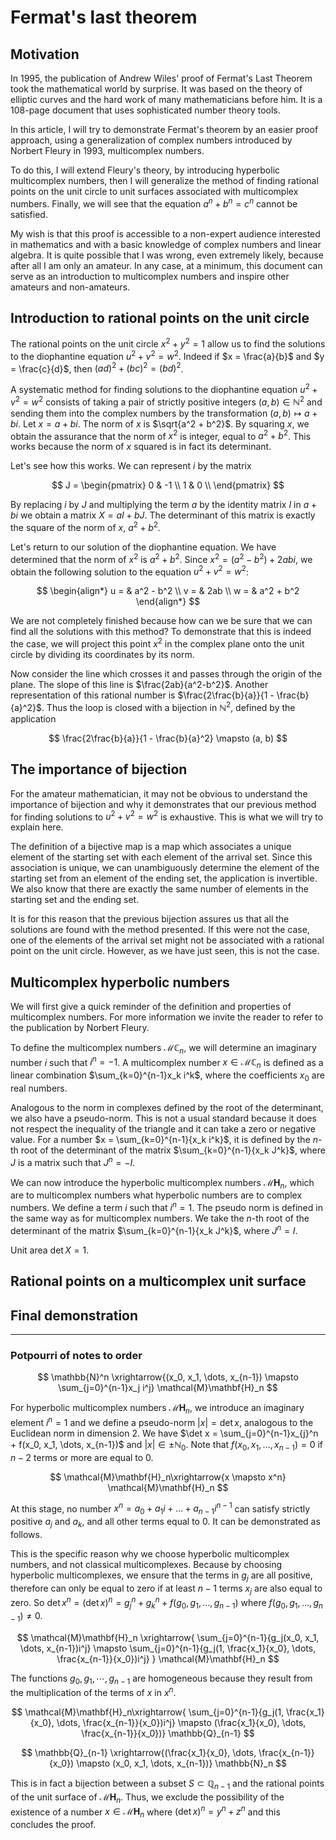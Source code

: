 # Fermat's last theorem

## Motivation

In 1995, the publication of Andrew Wiles' proof of Fermat's Last Theorem took the mathematical world by surprise. It was based on the theory of elliptic curves and the hard work of many mathematicians before him. It is a 108-page document that uses sophisticated number theory tools.

In this article, I will try to demonstrate Fermat's theorem by an easier proof approach, using a generalization of complex numbers introduced by Norbert Fleury in 1993, multicomplex numbers.

To do this, I will extend Fleury's theory, by introducing hyperbolic multicomplex numbers, then I will generalize the method of finding rational points on the unit circle to unit surfaces associated with multicomplex numbers. Finally, we will see that the equation $a^n + b^n = c^n$ cannot be satisfied.

My wish is that this proof is accessible to a non-expert audience interested in mathematics and with a basic knowledge of complex numbers and linear algebra. It is quite possible that I was wrong, even extremely likely, because after all I am only an amateur. In any case, at a minimum, this document can serve as an introduction to multicomplex numbers and inspire other amateurs and non-amateurs.

## Introduction to rational points on the unit circle

The rational points on the unit circle $x^2 + y^2 = 1$ allow us to find the solutions to the diophantine equation $u^2 + v^2 = w^2$. Indeed if $x = \frac{a}{b}$ and $y = \frac{c}{d}$, then $(ad)^2 + (bc)^2 = (bd)^2$.

A systematic method for finding solutions to the diophantine equation $u^2 + v^2 = w^2$ consists of taking a pair of strictly positive integers $(a, b) \in \mathbb{N}^2$ and sending them into the complex numbers by the transformation $(a,b) \mapsto a + bi$. Let $x = a + bi$. The norm of $x$ is $\sqrt{a^2 + b^2}$. By squaring $x$, we obtain the assurance that the norm of $x^2$ is integer, equal to $a^2 + b^2$. This works because the norm of $x$ squared is in fact its determinant. 

Let's see how this works. We can represent $i$ by the matrix 

$$
J = \begin{pmatrix}
0 & -1 \\
1 & 0 \\
\end{pmatrix}
$$

By replacing $i$ by $J$ and multiplying the term $a$ by the identity matrix $I$ in $a+bi$ we obtain a matrix $X = aI + bJ$. The determinant of this matrix is ​​exactly the square of the norm of $x$, $a^2 + b^2$.

Let's return to our solution of the diophantine equation. We have determined that the norm of $x^2$ is $a^2 + b^2$. Since $x^2 = (a^2 - b^2) + 2abi$, we obtain the following solution to the equation $u^2 + v^2 = w^2$:

$$
\begin{align*}
u = & a^2 - b^2 \\
v = & 2ab \\
w = & a^2 + b^2
\end{align*}
$$ 

We are not completely finished because how can we be sure that we can find all the solutions with this method? To demonstrate that this is indeed the case, we will project this point $x^2$ in the complex plane onto the unit circle by dividing its coordinates by its norm.

Now consider the line which crosses it and passes through the origin of the plane. The slope of this line is $\frac{2ab}{a^2-b^2}$. Another representation of this rational number is $\frac{2\frac{b}{a}}{1 - \frac{b}{a}^2}$. Thus the loop is closed with a bijection in $\mathbb{N}^2$, defined by the application

$$
\frac{2\frac{b}{a}}{1 - \frac{b}{a}^2}
\mapsto
(a, b)
$$

## The importance of bijection

For the amateur mathematician, it may not be obvious to understand the importance of bijection and why it demonstrates that our previous method for finding solutions to $u^2 + v^2 = w^2$ is exhaustive. This is what we will try to explain here.

The definition of a bijective map is a map which associates a unique element of the starting set with each element of the arrival set. Since this association is unique, we can unambiguously determine the element of the starting set from an element of the ending set, the application is invertible. We also know that there are exactly the same number of elements in the starting set and the ending set.

It is for this reason that the previous bijection assures us that all the solutions are found with the method presented. If this were not the case, one of the elements of the arrival set might not be associated with a rational point on the unit circle. However, as we have just seen, this is not the case.

## Multicomplex hyperbolic numbers


We will first give a quick reminder of the definition and properties of multicomplex numbers. For more information we invite the reader to refer to the publication by Norbert Fleury.

To define the multicomplex numbers $\mathcal{M}\mathbb{C}_n$, we will determine an imaginary number $i$ such that $i^n = -1$. A multicomplex number $x \in \mathcal{M}\mathbb{C}_n$ is defined as a linear combination $\sum_{k=0}^{n-1}x_k i^k$, where the coefficients $x_0$ are real numbers.

Analogous to the norm in complexes defined by the root of the determinant, we also have a pseudo-norm. This is not a usual standard because it does not respect the inequality of the triangle and it can take a zero or negative value. For a number $x = \sum_{k=0}^{n-1}{x_k i^k}$, it is defined by the $n$-th root of the determinant of the matrix $\sum_{k=0}^{n-1}{x_k J^k}$, where $J$ is a matrix such that $J^n = -I$.

We can now introduce the hyperbolic multicomplex numbers $\mathcal{M}\mathbf{H}_n$, which are to multicomplex numbers what hyperbolic numbers are to complex numbers. We define a term $i$ such that $i^n = 1$. The pseudo norm is defined in the same way as for multicomplex numbers. We take the $n$-th root of the determinant of the matrix $\sum_{k=0}^{n-1}{x_k J^k}$, where $J^n = I$.

Unit area $\det X = 1$.

## Rational points on a multicomplex unit surface

## Final demonstration

---
### Potpourri of notes to order

$$
\mathbb{N}^n \xrightarrow{(x_0, x_1, \dots, x_{n-1}) \mapsto \sum_{j=0}^{n-1}x_j i^j} \mathcal{M}\mathbf{H}_n 
$$

For hyperbolic multicomplex numbers $\mathcal{M}\mathbf{H}_n$, we introduce an imaginary element $i^n = 1$ and we define a pseudo-norm $|x| = \det x$, analogous to the Euclidean norm in dimension $2$. We have $\det x = \sum_{j=0}^{n-1}x_{j}^n + f(x_0, x_1, \dots, x_{n-1})$ and $|x| \in \pm \mathbb{N}_0$. Note that $f(x_0, x_1, \dots, x_{n-1}) = 0$ if $n-2$ terms or more are equal to $0$. 

$$
 \mathcal{M}\mathbf{H}_n\xrightarrow{x \mapsto x^n} \mathcal{M}\mathbf{H}_n 
$$

At this stage, no number $x^n = a_0 + a_1i + \dots + a_{n-1}i^{n-1}$ can satisfy strictly positive $a_j$ and $a_k$, and all other terms equal to $0$. It can be demonstrated as follows.  

This is the specific reason why we choose hyperbolic multicomplex numbers, and not classical multicomplexes. Because by choosing hyperbolic multicomplexes, we ensure that the terms in $g_j$ are all positive, therefore can only be equal to zero if at least $n-1$ terms $x_j$ are also equal to zero. So $\det x^n = (\det x)^n = g_j^n + g_k^n + f(g_0, g_1, \dots, g_{n-1})$ where $f(g_0, g_1, \dots, g_{n-1}) \neq 0$.


$$
 \mathcal{M}\mathbf{H}_n \xrightarrow{
\sum_{j=0}^{n-1}{g_j(x_0, x_1, \dots, x_{n-1})i^j}
\mapsto
\sum_{j=0}^{n-1}{g_j(1, \frac{x_1}{x_0}, \dots, \frac{x_{n-1}}{x_0})i^j}
} \mathcal{M}\mathbf{H}_n  
$$

The functions $g_0, g_1, \cdots, g_{n-1}$ are homogeneous because they result from the multiplication of the terms of $x$ in $x^n$.

$$
 \mathcal{M}\mathbf{H}_n\xrightarrow{ 
\sum_{j=0}^{n-1}{g_j(1, \frac{x_1}{x_0}, \dots, \frac{x_{n-1}}{x_0})i^j}
\mapsto (\frac{x_1}{x_0}, \dots, \frac{x_{n-1}}{x_0})} \mathbb{Q}_{n-1}  
$$

$$
\mathbb{Q}_{n-1} \xrightarrow{(\frac{x_1}{x_0}, \dots, \frac{x_{n-1}}{x_0}) \mapsto (x_0, x_1, \dots, x_{n-1})} \mathbb{N}_n
$$

This is in fact a bijection between a subset $S \subset \mathbb{Q}_{n-1}$ and the rational points of the unit surface of $\mathcal{M}\mathbf{H}_n$. Thus, we exclude the possibility of the existence of a number $x \in \mathcal{M}\mathbf{H}_n$ where $(\det x)^n = y^n + z^n$ and this concludes the proof.
